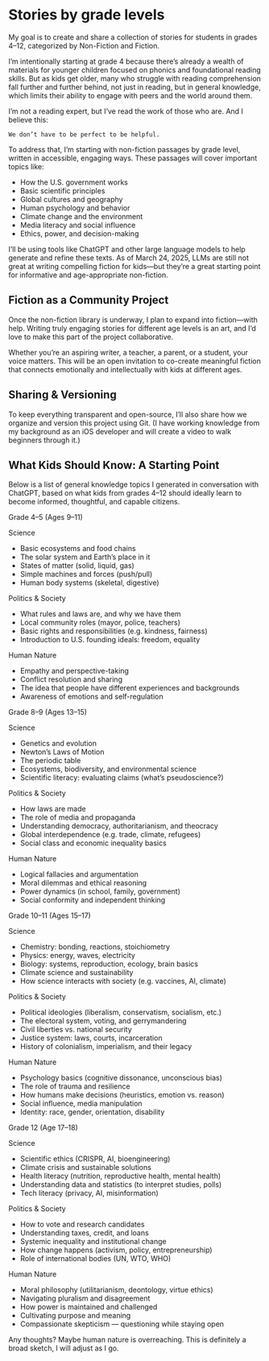 # Stories by grade levels

My goal is to create and share a collection of stories for students in grades 4–12, categorized by Non-Fiction and Fiction.

I’m intentionally starting at grade 4 because there’s already a wealth of materials for younger children focused on phonics and foundational reading skills. But as kids get older, many who struggle with reading comprehension fall further and further behind, not just in reading, but in general knowledge, which limits their ability to engage with peers and the world around them.

I’m not a reading expert, but I’ve read the work of those who are. And I believe this:

	We don’t have to be perfect to be helpful.

To address that, I’m starting with non-fiction passages by grade level, written in accessible, engaging ways. These passages will cover important topics like:<br>
- How the U.S. government works 
- Basic scientific principles
- Global cultures and geography
- Human psychology and behavior
- Climate change and the environment
- Media literacy and social influence
- Ethics, power, and decision-making

I’ll be using tools like ChatGPT and other large language models to help generate and refine these texts. As of March 24, 2025, LLMs are still not great at writing compelling fiction for kids—but they’re a great starting point for informative and age-appropriate non-fiction.

## Fiction as a Community Project

Once the non-fiction library is underway, I plan to expand into fiction—with help. Writing truly engaging stories for different age levels is an art, and I’d love to make this part of the project collaborative.

Whether you’re an aspiring writer, a teacher, a parent, or a student, your voice matters. This will be an open invitation to co-create meaningful fiction that connects emotionally and intellectually with kids at different ages.

## Sharing & Versioning

To keep everything transparent and open-source, I’ll also share how we organize and version this project using Git. (I have working knowledge from my background as an iOS developer and will create a video to walk beginners through it.)

## What Kids Should Know: A Starting Point

Below is a list of general knowledge topics I generated in conversation with ChatGPT, based on what kids from grades 4–12 should ideally learn to become informed, thoughtful, and capable citizens.


Grade 4–5 (Ages 9–11)

Science
- Basic ecosystems and food chains
- The solar system and Earth’s place in it
- States of matter (solid, liquid, gas)
- Simple machines and forces (push/pull)
- Human body systems (skeletal, digestive)

Politics & Society
- What rules and laws are, and why we have them
- Local community roles (mayor, police, teachers)
- Basic rights and responsibilities (e.g. kindness, fairness)
- Introduction to U.S. founding ideals: freedom, equality

Human Nature
- Empathy and perspective-taking
- Conflict resolution and sharing
- The idea that people have different experiences and backgrounds
- Awareness of emotions and self-regulation

Grade 8–9 (Ages 13–15)

Science
- Genetics and evolution
- Newton’s Laws of Motion
- The periodic table
- Ecosystems, biodiversity, and environmental science
- Scientific literacy: evaluating claims (what’s pseudoscience?)

Politics & Society
- How laws are made
- The role of media and propaganda
- Understanding democracy, authoritarianism, and theocracy
- Global interdependence (e.g. trade, climate, refugees)
- Social class and economic inequality basics

Human Nature
- Logical fallacies and argumentation
- Moral dilemmas and ethical reasoning
- Power dynamics (in school, family, government)
- Social conformity and independent thinking

Grade 10–11 (Ages 15–17)

Science
- Chemistry: bonding, reactions, stoichiometry
- Physics: energy, waves, electricity
- Biology: systems, reproduction, ecology, brain basics
- Climate science and sustainability
- How science interacts with society (e.g. vaccines, AI, climate)

Politics & Society
- Political ideologies (liberalism, conservatism, socialism, etc.)
- The electoral system, voting, and gerrymandering
- Civil liberties vs. national security
- Justice system: laws, courts, incarceration
- History of colonialism, imperialism, and their legacy

Human Nature
- Psychology basics (cognitive dissonance, unconscious bias)
- The role of trauma and resilience
- How humans make decisions (heuristics, emotion vs. reason)
- Social influence, media manipulation
- Identity: race, gender, orientation, disability

Grade 12 (Age 17–18)

Science
- Scientific ethics (CRISPR, AI, bioengineering)
- Climate crisis and sustainable solutions
- Health literacy (nutrition, reproductive health, mental health)
- Understanding data and statistics (to interpret studies, polls)
- Tech literacy (privacy, AI, misinformation)

Politics & Society
- How to vote and research candidates
- Understanding taxes, credit, and loans
- Systemic inequality and institutional change
- How change happens (activism, policy, entrepreneurship)
- Role of international bodies (UN, WTO, WHO)

Human Nature
- Moral philosophy (utilitarianism, deontology, virtue ethics)
- Navigating pluralism and disagreement
- How power is maintained and challenged
- Cultivating purpose and meaning
- Compassionate skepticism — questioning while staying open

Any thoughts? Maybe human nature is overreaching. This is definitely a broad sketch, I will adjust as I go. 
